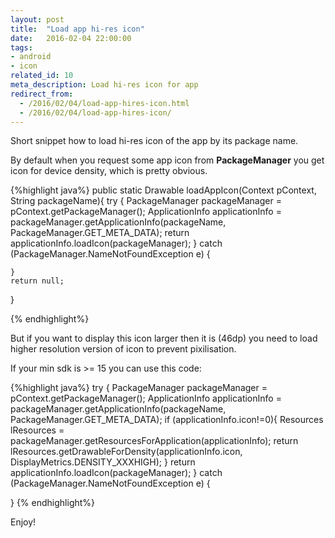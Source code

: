 ```yaml
---
layout: post
title:  "Load app hi-res icon"
date:   2016-02-04 22:00:00
tags: 
- android 
- icon
related_id: 10
meta_description: Load hi-res icon for app
redirect_from:
  - /2016/02/04/load-app-hires-icon.html
  - /2016/02/04/load-app-hires-icon/
---
```


Short snippet how to load hi-res icon of the app by its package name.

By default when you request some app icon from **PackageManager** you get icon for device density, which is pretty obvious.

{%highlight java%}
public static Drawable loadAppIcon(Context pContext, String packageName){
    try {
        PackageManager packageManager = pContext.getPackageManager();
        ApplicationInfo applicationInfo = packageManager.getApplicationInfo(packageName, PackageManager.GET_META_DATA);
        return applicationInfo.loadIcon(packageManager);
    } catch (PackageManager.NameNotFoundException e) {

    }
    return null;
}

{% endhighlight%}

But if you want to display this icon larger then it is (46dp) you need to load higher resolution version of icon to prevent pixilisation.

If your min sdk is >= 15 you can use this code:

{%highlight java%}
try {
    PackageManager packageManager = pContext.getPackageManager();
    ApplicationInfo applicationInfo = packageManager.getApplicationInfo(packageName, PackageManager.GET_META_DATA);
    if (applicationInfo.icon!=0){
        Resources lResources = packageManager.getResourcesForApplication(applicationInfo);
        return lResources.getDrawableForDensity(applicationInfo.icon, DisplayMetrics.DENSITY_XXXHIGH);
    }
    return applicationInfo.loadIcon(packageManager);
} catch (PackageManager.NameNotFoundException e) {

}
{% endhighlight%}

Enjoy!